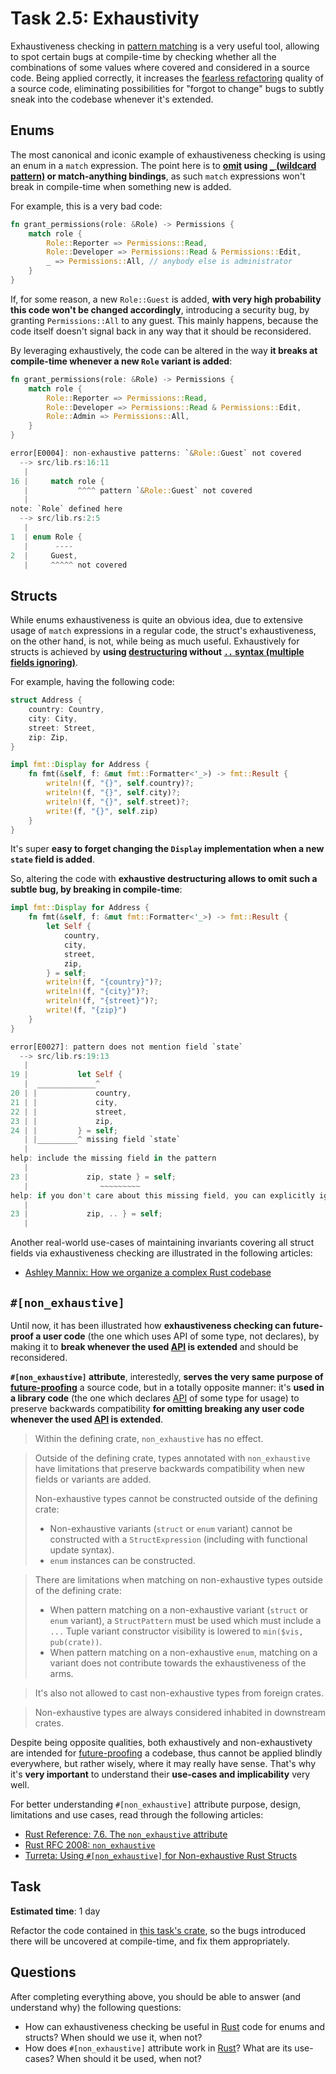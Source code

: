 Task 2.5: Exhaustivity
======================

Exhaustiveness checking in [pattern matching][1] is a very useful tool, allowing to spot certain bugs at compile-time by checking whether all the combinations of some values where covered and considered in a source code. Being applied correctly, it increases the [fearless refactoring][2] quality of a source code, eliminating possibilities for "forgot to change" bugs to subtly sneak into the codebase whenever it's extended.

## Enums

The most canonical and iconic example of exhaustiveness checking is using an enum in a `match` expression. The point here is to __[omit][5] using [`_` (wildcard pattern)][4] or match-anything bindings__, as such `match` expressions won't break in compile-time when something new is added.

For example, this is a very bad code:

```rust
fn grant_permissions(role: &Role) -> Permissions {
    match role {
        Role::Reporter => Permissions::Read,
        Role::Developer => Permissions::Read & Permissions::Edit,
        _ => Permissions::All, // anybody else is administrator 
    }
}
```

If, for some reason, a new `Role::Guest` is added, __with very high probability this code won't be changed accordingly__, introducing a security bug, by granting `Permissions::All` to any guest. This mainly happens, because the code itself doesn't signal back in any way that it should be reconsidered.

By leveraging exhaustively, the code can be altered in the way __it breaks at compile-time whenever a new `Role` variant is added__:

```rust
fn grant_permissions(role: &Role) -> Permissions {
    match role {
        Role::Reporter => Permissions::Read,
        Role::Developer => Permissions::Read & Permissions::Edit,
        Role::Admin => Permissions::All, 
    }
}
```

```rust
error[E0004]: non-exhaustive patterns: `&Role::Guest` not covered
  --> src/lib.rs:16:11
   |
16 |     match role {
   |           ^^^^ pattern `&Role::Guest` not covered
   |
note: `Role` defined here
  --> src/lib.rs:2:5
   |
1  | enum Role {
   |      ----
2  |     Guest,
   |     ^^^^^ not covered
```

## Structs

While enums exhaustiveness is quite an obvious idea, due to extensive usage of `match` expressions in a regular code, the struct's exhaustiveness, on the other hand, is not, while being as much useful. Exhaustively for structs is achieved by __using [destructuring][6] without [`..` syntax (multiple fields ignoring)][7]__.

For example, having the following code:

```rust
struct Address {
    country: Country,
    city: City,
    street: Street,
    zip: Zip,
}

impl fmt::Display for Address {
    fn fmt(&self, f: &mut fmt::Formatter<'_>) -> fmt::Result {
        writeln!(f, "{}", self.country)?;
        writeln!(f, "{}", self.city)?;
        writeln!(f, "{}", self.street)?;
        write!(f, "{}", self.zip)
    }
}
```

It's super __easy to forget changing the `Display` implementation when a new `state` field is added__.

So, altering the code with __exhaustive destructuring allows to omit such a subtle bug, by breaking in compile-time__:

```rust
impl fmt::Display for Address {
    fn fmt(&self, f: &mut fmt::Formatter<'_>) -> fmt::Result {
        let Self {
            country,
            city,
            street,
            zip,
        } = self;
        writeln!(f, "{country}")?;
        writeln!(f, "{city}")?;
        writeln!(f, "{street}")?;
        write!(f, "{zip}")
    }
}
```

```rust
error[E0027]: pattern does not mention field `state`
  --> src/lib.rs:19:13
   |
19 |           let Self {
   |  _____________^
20 | |             country,
21 | |             city,
22 | |             street,
23 | |             zip,
24 | |         } = self;
   | |_________^ missing field `state`
   |
help: include the missing field in the pattern
   |
23 |             zip, state } = self;
   |                ~~~~~~~~~
help: if you don't care about this missing field, you can explicitly ignore it
   |
23 |             zip, .. } = self;
   |    
```

Another real-world use-cases of maintaining invariants covering all struct fields via exhaustiveness checking are illustrated in the following articles:

- [Ashley Mannix: How we organize a complex Rust codebase][8]

## `#[non_exhaustive]`

Until now, it has been illustrated how __exhaustiveness checking can future-proof a user code__ (the one which uses API of some type, not declares), by making it to __break whenever the used [API] is extended__ and should be reconsidered.

__`#[non_exhaustive]` attribute__, interestedly, __serves the very same purpose of [future-proofing][12]__ a source code, but in a totally opposite manner: it's __used in a library code__ (the one which declares [API] of some type for usage) to preserve backwards compatibility __for omitting breaking any user code whenever the used [API] is extended__.

> Within the defining crate, `non_exhaustive` has no effect.

> Outside of the defining crate, types annotated with `non_exhaustive` have limitations that preserve backwards compatibility when new fields or variants are added.
>
> Non-exhaustive types cannot be constructed outside of the defining crate:
>
> - Non-exhaustive variants (`struct` or `enum` variant) cannot be constructed with a `StructExpression` (including with functional update syntax).
> - `enum` instances can be constructed.

> There are limitations when matching on non-exhaustive types outside of the defining crate:
>
> - When pattern matching on a non-exhaustive variant (`struct` or `enum` variant), a `StructPattern` must be used which must include a `...` Tuple variant constructor visibility is lowered to `min($vis, pub(crate))`.
> - When pattern matching on a non-exhaustive `enum`, matching on a variant does not contribute towards the exhaustiveness of the arms.

> It's also not allowed to cast non-exhaustive types from foreign crates.

> Non-exhaustive types are always considered inhabited in downstream crates.

Despite being opposite qualities, both exhaustively and non-exhaustivety are intended for [future-proofing][12] a codebase, thus cannot be applied blindly everywhere, but rather wisely, where it may really have sense. That's why it's __very important__ to understand their __use-cases and implicability__ very well.

For better understanding `#[non_exhaustive]` attribute purpose, design, limitations and use cases, read through the following articles:

- [Rust Reference: 7.6. The `non_exhaustive` attribute][9]
- [Rust RFC 2008: `non_exhaustive`][10]
- [Turreta: Using `#[non_exhaustive]` for Non-exhaustive Rust Structs][11]

## Task

__Estimated time__: 1 day

Refactor the code contained in [this task's crate](src/lib.rs), so the bugs introduced there will be uncovered at compile-time, and fix them appropriately.

## Questions

After completing everything above, you should be able to answer (and understand why) the following questions:

- How can exhaustiveness checking be useful in [Rust] code for enums and structs? When should we use it, when not?
- How does `#[non_exhaustive]` attribute work in [Rust]? What are its use-cases? When should it be used, when not?

[API]: https://en.wikipedia.org/wiki/API
[Rust]: https://www.rust-lang.org

[1]: https://doc.rust-lang.org/book/ch18-00-patterns.html
[2]: https://news.ycombinator.com/item?id=27553775
[3]: https://doc.rust-lang.org/book/ch18-01-all-the-places-for-patterns.html#match-arms
[4]: https://doc.rust-lang.org/book/ch18-03-pattern-syntax.html#ignoring-values-in-a-pattern
[5]: https://rust-lang.github.io/rust-clippy/master/index.html#wildcard_enum_match_arm
[6]: https://doc.rust-lang.org/book/ch18-03-pattern-syntax.html#destructuring-to-break-apart-values
[7]: https://doc.rust-lang.org/book/ch18-03-pattern-syntax.html#ignoring-remaining-parts-of-a-value-with-
[8]: https://blog.datalust.co/rust-at-datalust-how-we-organize-a-complex-rust-codebase#maintaininginvariantsthatcoverallstructfields
[9]: https://doc.rust-lang.org/reference/attributes/type_system.html#the-non_exhaustive-attribute
[10]: https://rust-lang.github.io/rfcs/2008-non-exhaustive.html
[11]: https://turreta.com/blog/2019/12/21/using-non_exhaustive-for-non-exhaustive-rust-structs
[12]: https://en.wikipedia.org/wiki/Future-proof

